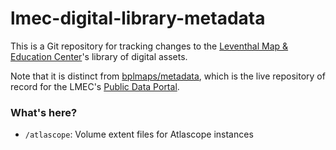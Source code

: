 # lmec-digital-library-metadata

This is a Git repository for tracking changes to the [Leventhal Map & Education Center](https://leventhalmap.org)'s library of digital assets.

Note that it is distinct from [bplmaps/metadata](https://github.com/bplmaps/metadata), which is the live repository of record for the LMEC's [Public Data Portal](https://data.leventhalmap.org/#/).

### What's here?

* `/atlascope`: Volume extent files for Atlascope instances
